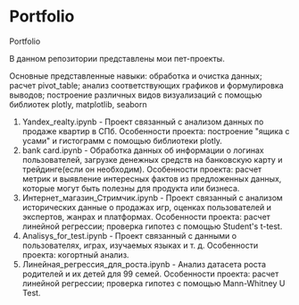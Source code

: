 # Portfolio
Portfolio

В данном репозитории представлены мои пет-проекты.

Основные представленные навыки: обработка и очистка данных; расчет pivot_table; анализ соответствующих графиков и формулировка выводов; построение различных видов визуализаций с помощью библиотек plotly, matplotlib, seaborn
1. Yandex_realty.ipynb - Проект связанный с анализом данных по продаже квартир в СПб. Особенности проекта: построение "ящика с усами" и гистограмм с помощью библиотеки plotly.
2. bank card.ipynb - Обработка данных об информации о логинах пользователей, загрузке денежных средств на банковскую карту и трейдинге(если он необходим). Особенности проекта: расчет метрик и выявление интересных фактов из предложенных данных, которые могут быть полезны для продукта или бизнеса.
3. Интернет_магазин_Стримчик.ipynb - Проект связанный с анализом исторических данные о продажах игр, оценках пользователей и экспертов, жанрах и платформах. Особенности проекта: расчет линейной регрессии; проверка гипотез с помощью Student's t-test.
4. Analisys_for_test.ipynb - Проект связанный с данными о пользователях, играх, изучаемых языках и т. д. Особенности проекта: когортный анализ.
5. Линейная_регрессия_для_роста.ipynb - Анализ датасета роста родителей и их детей для 99 семей. Особенности проекта: расчет линейной регрессии; проверка гипотез с помощью Mann-Whitney U Test.
